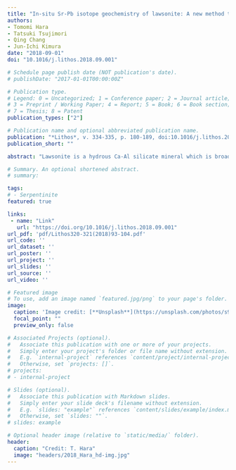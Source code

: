 ```yaml
---
title: "In-situ Sr-Pb isotope geochemistry of lawsonite: A new method to investigate slab-fluids"
authors:
- Tomomi Hara
- Tatsuki Tsujimori
- Qing Chang
- Jun-Ichi Kimura
date: "2018-09-01"
doi: "10.1016/j.lithos.2018.09.001"

# Schedule page publish date (NOT publication's date).
# publishDate: "2017-01-01T00:00:00Z"

# Publication type.
# Legend: 0 = Uncategorized; 1 = Conference paper; 2 = Journal article;
# 3 = Preprint / Working Paper; 4 = Report; 5 = Book; 6 = Book section;
# 7 = Thesis; 8 = Patent
publication_types: ["2"]

# Publication name and optional abbreviated publication name.
publication: "*Lithos*, v. 334-335, p. 180-189, doi:10.1016/j.lithos.2018.09.001"
publication_short: ""

abstract: "Lawsonite is a hydrous Ca-Al silicate mineral which is broadly stable under modern style subduction conditions. In order to understand the elemental fractionation and the sources of subducted materials, lawsonite crystals in lawsonite-eclogite facies basaltic and sedimentary rocks from South Motagua Mélange of Guatemala were investigated using LA-ICPMS and LA-MC-ICPMS. Mass balance calculation based on in-situ trace element and modal compositions in an eclogite with a low-variance mineral assemblage confirmed that lawsonite hosts most of the light rare earth element (LREE), Sr, Pb, Th and U in the bulk. In-situ Sr-Pb isotope analyses of eclogite-facies lawsonite crystals revealed isotopic variations reflecting their protoliths. Isotopic zoning was also detected in some crystals. Lawsonite crystals in a phengite-rich eclogite have relatively low 87Sr/86Sr = 0.70335–0.70355 with variations in 207Pb/206Pb = 0.8401–0.8512 and 208Pb/206Pb = 2.0757–2.0911. Lawsonite crystals from another eclogite are remarkably zoned. The cores have 87Sr/86Sr = 0.70558–0.70601 and the rims have relatively elevated 87Sr/86Sr = 0.70636–0.70662, exhibiting MORB-like 207Pb/206Pb = 0.843–0.844 at the cores and more enriched 207Pb/206Pb = 0.839–0.841 at the rims. The radiogenic Sr isotope composition would have been derived from seafloor alteration before subduction. In fact, lawsonite crystals in a metachert have higher 87Sr/86Sr = 0.70697–0.70757 with 208Pb/206Pb = ∼2.07. However, the isotopically zoned metabasaltic lawsonite crystals with MORB-like core compositions suggest that metasomatism by an external fluid from sediment protolith occurred during overgrowth of their rims. Our study indicates that lawsonite crystals record both the isotopic compositions of the protoliths and metasomatic fluids from different protoliths. The in-situ Sr-Pb isotope analysis has a potential to reveal records of the complicated metamorphic processes."

# Summary. An optional shortened abstract.
# summary: 

tags: 
# - Serpentinite
featured: true

links:
 - name: "Link"
   url: "https://doi.org/10.1016/j.lithos.2018.09.001"
url_pdf: 'pdf/Lithos320-321(2018)93-104.pdf'
url_code: ''
url_dataset: ''
url_poster: ''
url_project: ''
url_slides: ''
url_source: ''
url_video: ''

# Featured image
# To use, add an image named `featured.jpg/png` to your page's folder. 
image: 
  caption: 'Image credit: [**Unsplash**](https://unsplash.com/photos/s9CC2SKySJM)'
  focal_point: ""
  preview_only: false

# Associated Projects (optional).
#   Associate this publication with one or more of your projects.
#   Simply enter your project's folder or file name without extension.
#   E.g. `internal-project` references `content/project/internal-project/index.md`.
#   Otherwise, set `projects: []`.
# projects:
# - internal-project

# Slides (optional).
#   Associate this publication with Markdown slides.
#   Simply enter your slide deck's filename without extension.
#   E.g. `slides: "example"` references `content/slides/example/index.md`.
#   Otherwise, set `slides: ""`.
# slides: example

# Optional header image (relative to `static/media/` folder).
header:
  caption: "Credit: T. Hara"
  image: "headers/2018_Hara_hd-img.jpg"
---
```


